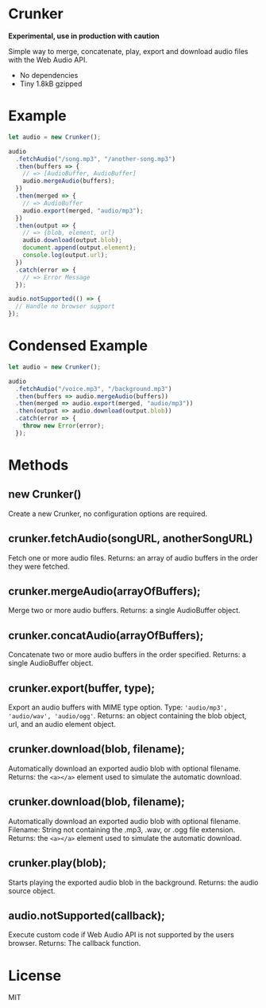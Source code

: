 # Crunker

**Experimental, use in production with caution**

Simple way to merge, concatenate, play, export and download audio files with the Web Audio API.

- No dependencies
- Tiny 1.8kB gzipped

# Example

```javascript
let audio = new Crunker();

audio
  .fetchAudio("/song.mp3", "/another-song.mp3")
  .then(buffers => {
    // => [AudioBuffer, AudioBuffer]
    audio.mergeAudio(buffers);
  })
  .then(merged => {
    // => AudioBuffer
    audio.export(merged, "audio/mp3");
  })
  .then(output => {
    // => {blob, element, url}
    audio.download(output.blob);
    document.append(output.element);
    console.log(output.url);
  })
  .catch(error => {
    // => Error Message
  });

audio.notSupported(() => {
  // Handle no browser support
});
```

# Condensed Example

```javascript
let audio = new Crunker();

audio
  .fetchAudio("/voice.mp3", "/background.mp3")
  .then(buffers => audio.mergeAudio(buffers))
  .then(merged => audio.export(merged, "audio/mp3"))
  .then(output => audio.download(output.blob))
  .catch(error => {
    throw new Error(error);
  });
```

# Methods

## new Crunker()

Create a new Crunker, no configuration options are required.

## crunker.fetchAudio(songURL, anotherSongURL)

Fetch one or more audio files.
Returns: an array of audio buffers in the order they were fetched.

## crunker.mergeAudio(arrayOfBuffers);

Merge two or more audio buffers.
Returns: a single AudioBuffer object.

## crunker.concatAudio(arrayOfBuffers);

Concatenate two or more audio buffers in the order specified.
Returns: a single AudioBuffer object.

## crunker.export(buffer, type);

Export an audio buffers with MIME type option.
Type: `'audio/mp3', 'audio/wav', 'audio/ogg'`.
Returns: an object containing the blob object, url, and an audio element object.

## crunker.download(blob, filename);

Automatically download an exported audio blob with optional filename.
Returns: the `<a></a>` element used to simulate the automatic download.

## crunker.download(blob, filename);

Automatically download an exported audio blob with optional filename.
Filename: String not containing the .mp3, .wav, or .ogg file extension.
Returns: the `<a></a>` element used to simulate the automatic download.

## crunker.play(blob);

Starts playing the exported audio blob in the background.
Returns: the audio source object.

## audio.notSupported(callback);

Execute custom code if Web Audio API is not supported by the users browser.
Returns: The callback function.

# License

MIT
